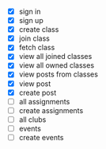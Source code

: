 * [X] sign in
* [X] sign up
* [X] create class
* [X] join class
* [X] fetch class
* [X] view all joined classes
* [X] view all owned classes
* [X] view posts from classes
* [X] view post
* [X] create post
* [ ] all assignments
* [ ] create assignments
* [ ] all clubs
* [ ] events
* [ ] create events
